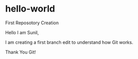 # hello-world
First Reposotory Creation

Hello I am Sunil,

I am creating a first branch edit to understand how Git works.

Thank You Git!
